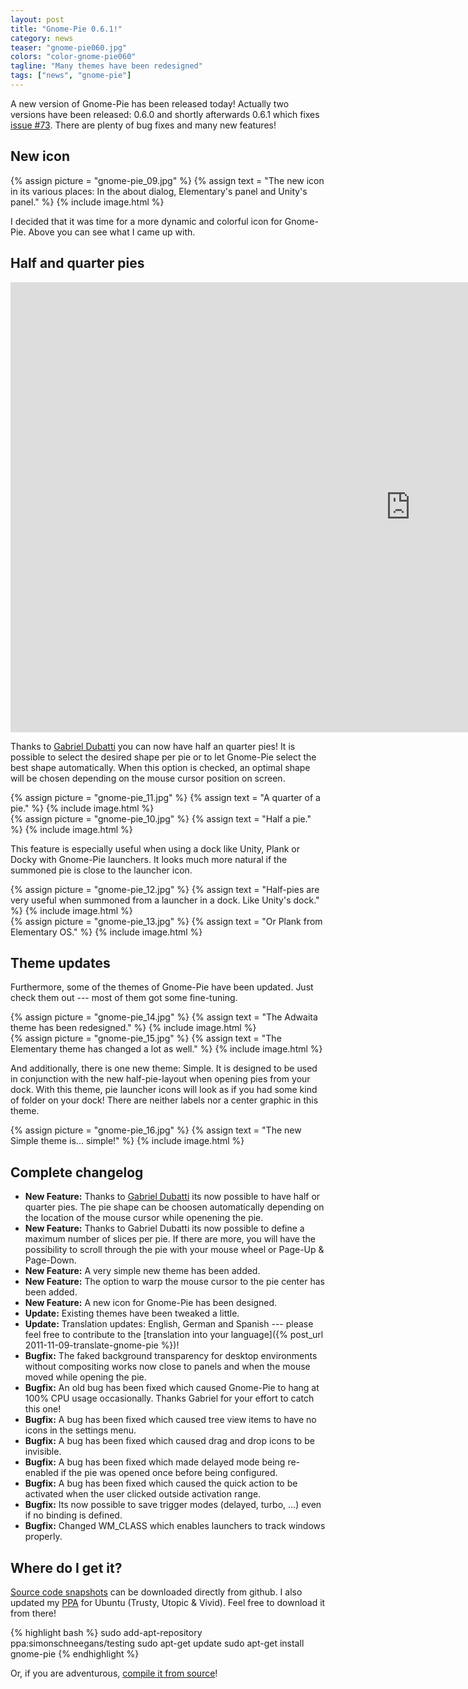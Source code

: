 ```yaml
---
layout: post
title: "Gnome-Pie 0.6.1!"
category: news
teaser: "gnome-pie060.jpg"
colors: "color-gnome-pie060"
tagline: "Many themes have been redesigned"
tags: ["news", "gnome-pie"]
---
```


A new version of Gnome-Pie has been released today! Actually two versions have been released: 0.6.0 and shortly afterwards 0.6.1 which fixes [issue #73](https://github.com/schneegans/Gnome-Pie/issues/73). There are plenty of bug fixes and many new features!

<!--more-->

## New icon

{% assign picture = "gnome-pie_09.jpg" %}
{% assign text = "The new icon in its various places: In the about dialog, Elementary's panel and Unity's panel." %}
{% include image.html %}

I decided that it was time for a more dynamic and colorful icon for Gnome-Pie. Above you can see what I came up with.

## Half and quarter pies

<p>
<div class="responsive-video-169">
<iframe src="http://player.vimeo.com/video/125339537?title=0&amp;byline=0&amp;portrait=0&amp;color={% include link-color.html %}" width="1280" height="720" frameborder="0" webkitAllowFullScreen allowFullScreen></iframe>
</div>
</p>

Thanks to [Gabriel Dubatti](https://github.com/gabdub) you can now have half an quarter pies! It is possible to select the desired shape per pie or to let Gnome-Pie select the best shape automatically. When this option is checked, an optimal shape will be chosen depending on the mouse cursor position on screen.

<div class="row">
    <div class="col s6">
        {% assign picture = "gnome-pie_11.jpg" %}
        {% assign text = "A quarter of a pie." %}
        {% include image.html %}
    </div>
    <div class="col s6">
        {% assign picture = "gnome-pie_10.jpg" %}
        {% assign text = "Half a pie." %}
        {% include image.html %}
    </div>
</div>

This feature is especially useful when using a dock like Unity, Plank or Docky with Gnome-Pie launchers. It looks much more natural if the summoned pie is close to the launcher icon.

<div class="row">
    <div class="col s6">
        {% assign picture = "gnome-pie_12.jpg" %}
        {% assign text = "Half-pies are very useful when summoned from a launcher in a dock. Like Unity's dock." %}
        {% include image.html %}
    </div>
    <div class="col s6">
        {% assign picture = "gnome-pie_13.jpg" %}
        {% assign text = "Or Plank from Elementary OS." %}
        {% include image.html %}
    </div>
</div>

## Theme updates

Furthermore, some of the themes of Gnome-Pie have been updated. Just check them out --- most of them got some fine-tuning.

<div class="row">
    <div class="col s6">
        {% assign picture = "gnome-pie_14.jpg" %}
        {% assign text = "The Adwaita theme has been redesigned." %}
        {% include image.html %}
    </div>
    <div class="col s6">
        {% assign picture = "gnome-pie_15.jpg" %}
        {% assign text = "The Elementary theme has changed a lot as well." %}
        {% include image.html %}
    </div>
</div>

And additionally, there is one new theme: Simple. It is designed to be used in conjunction with the new half-pie-layout when opening pies from your dock. With this theme, pie launcher icons will look as if you had some kind of folder on your dock! There are neither labels nor a center graphic in this theme.

{% assign picture = "gnome-pie_16.jpg" %}
{% assign text = "The new Simple theme is... simple!" %}
{% include image.html %}

## Complete changelog

* **New Feature:** Thanks to [Gabriel Dubatti](https://github.com/gabdub) its now possible to have half or quarter pies. The pie shape can be choosen automatically depending on the location of the mouse cursor while openening the pie.
* **New Feature:** Thanks to Gabriel Dubatti its now possible to define a maximum number of slices per pie. If there are more, you will have the possibility to scroll through the pie with your mouse wheel or Page-Up & Page-Down.
* **New Feature:** A very simple new theme has been added.
* **New Feature:** The option to warp the mouse cursor to the pie center has been added.
* **New Feature:** A new icon for Gnome-Pie has been designed.
* **Update:** Existing themes have been tweaked a little.
* **Update:** Translation updates: English, German and Spanish --- please feel free to contribute to the [translation into your language]({% post_url 2011-11-09-translate-gnome-pie %})!
* **Bugfix:** The faked background transparency for desktop environments without compositing works now close to panels and when the mouse moved while opening the pie.
* **Bugfix:** An old bug has been fixed which caused Gnome-Pie to hang at 100% CPU usage occasionally. Thanks Gabriel for your effort to catch this one!
* **Bugfix:** A bug has been fixed which caused tree view items to have no icons in the settings menu.
* **Bugfix:** A bug has been fixed which caused drag and drop icons to be invisible.
* **Bugfix:** A bug has been fixed which made delayed mode being re-enabled if the pie was opened once before being configured.
* **Bugfix:** A bug has been fixed which caused the quick action to be activated when the user clicked outside activation range.
* **Bugfix:** Its now possible to save trigger modes (delayed, turbo, ...) even if no binding is defined.
* **Bugfix:** Changed WM_CLASS which enables launchers to track windows properly.

## Where do I get it?

[Source code snapshots](https://github.com/schneegans/Gnome-Pie/tags) can be downloaded directly from github. I also updated my [PPA](https://launchpad.net/~simonschneegans/+archive/ubuntu/testing) for Ubuntu (Trusty, Utopic & Vivid). Feel free to download it from there!

{% highlight bash %}
sudo add-apt-repository ppa:simonschneegans/testing
sudo apt-get update
sudo apt-get install gnome-pie
{% endhighlight %}

Or, if you are adventurous, [compile it from source](/gnome-pie.html#toc5)!
